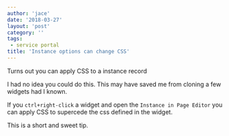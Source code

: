 ```yaml
---
author: 'jace'
date: '2018-03-27'
layout: 'post'
category: ''
tags:
 - service portal
title: 'Instance options can change CSS'
---
```


Turns out you can apply CSS to a instance record

<!--more-->

I had no idea you could do this.  This may have saved me from cloning a few widgets had I known.

If you `ctrl+right-click` a widget and open the `Instance in Page Editor` you can apply CSS to supercede the css defined in the widget.

This is a short and sweet tip.
